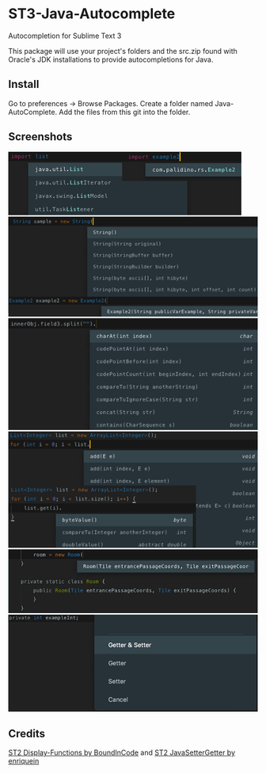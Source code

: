 # ST3-Java-Autocomplete
Autocompletion for Sublime Text 3

This package will use your project's folders and the src.zip found with Oracle's JDK installations to provide autocompletions for Java.

## Install
Go to preferences -> Browse Packages.
Create a folder named Java-AutoComplete.
Add the files from this git into the folder.

## Screenshots
![Imports](screenshots/imports.png)
![Constructors](screenshots/constructors.png)
![Method field chaining](screenshots/method_field_chains.png)
![List chaining](screenshots/list_chaining.png)
![Inner classes](screenshots/inner_classes.png)
![Getter and setter adding](screenshots/getter_setter.png)

## Credits
[ST2 Display-Functions by BoundInCode](https://github.com/BoundInCode/Display-Functions) and
[ST2 JavaSetterGetter by enriquein](https://github.com/enriquein/JavaSetterGetter)
